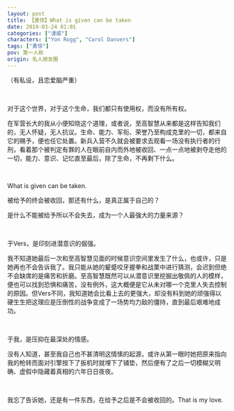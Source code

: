 ```yaml
---
layout: post
title: 【勇惊】What is given can be taken
date: 2019-03-24 01:01
categories: ["漫威"]
characters: ["Yon Rogg", "Carol Danvers"]
tags: ["勇惊"]
pov: 第一人称
origin: 名人朋友圈
---
```


（有私设，且恋爱脑严重）

<br>

对于这个世界，对于这个生命，我们都只有使用权，而没有所有权。

在军营长大的我从小便知晓这个道理，或者说，至高智慧从来都是这样告知我们的，无人怀疑，无人抗议。生命、能力、军衔、荣誉乃至构成克里的一切，都来自它的赐予，便也任它处置。新兵入营不久就会被要求去观看一场没有执行者的行刑，看着那个被判定有罪的人在眼前自内而外地被收回、一点一点地被剥夺走他的一切，能力、意识、记忆直至最后，除了生命，不再剩下什么。

<br>

What is given can be taken.

被给予的终会被收回，那还有什么，是真正属于自己的？

是什么不能被给予所以不会失去，成为一个人最强大的力量来源？

<br>

于Vers，是印刻进潜意识的倔强。

我不知道她最后一次和至高智慧见面的时候意识空间里发生了什么，也或许，只是她再也不会告诉我了。我只能从她的颦蹙咬牙握拳和战栗中进行猜测，会迟到但绝不会缺席的是痛苦和折磨。至高智慧既然可以从潜意识里挖掘出敬佩的人的模样，便也可以找到恐惧和痛苦，没有例外，这大概便是它从未对哪一个克里人失去控制的原因。但Vers不同，我知道她会比看上去的更强大，却没有料到她的顽强得以硬生生把这理应是压倒性的战争变成了一场势均力敌的僵持，直到最后艰难地成功。

<br>

于我，是压抑在最深处的情感。

没有人知道，甚至我自己也不甚清明这情愫的起源，或许从第一眼时她把原来指向我的枪转而面对引擎按下了扳机时就埋下了铺垫，然后便有了之后一切模糊又明确、虚假中隐藏着真相的六年日日夜夜。

<br>

我忘了告诉她，还是有一件东西，在给予之后是不会被收回的。That is my love.


